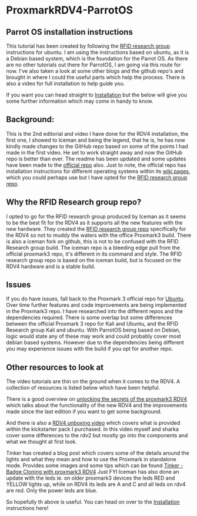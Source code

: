 # ProxmarkRDV4-ParrotOS
## Parrot OS installation instructions

This tutorial has been created by following the [RFID research group](https://rfidresearchgroup.com) instructions for ubuntu. I am using the instructions based on ubuntu, as it is a Debian based system, which is the foundation for the Parrot OS. As there are no other tutorials out there for ParrotOS, I am going via this route for now. I've also taken a look at some other blogs and the github repo's and brought in where I could the useful parts which help the process.  There is also a video for full installation to help guide you. 

If you want you can head straight to [Installation](Parrot-OS-Proxmark3-RDV4-installation.md) but the below will give you some further information which may come in handy to know.

## Background:
This is the 2nd editorial and video I have done for the RDV4 installation, the first one, I showed to Iceman and being the legend, that he is, he has now kindly made changes to the GitHub repo based on some of the points I had made in the first video. He set to work straight away and now the GitHub repo is better than ever. 
The readme has been updated and some updates have been made to the [official repo](https://github.com/Proxmark/proxmark3) also.
Just to note, the official repo has installation instructions for different operating systems within its [wiki pages](https://github.com/Proxmark/proxmark3/wiki), which you could perhaps use but I have opted for the [RFID research group repo](https://github.com/RfidResearchGroup).

## Why the RFID Research group repo?
I opted to go for the RFID research group produced by Iceman as it seems to be the best fit for the RDV4 as it supports all the new features with the new hardware.  They created the [RFID research group repo](https://github.com/RfidResearchGroup) specifically for the RDV4 so not to muddy the waters with the office Proxmark3 build. 
There is also a iceman fork on github, this is not to be confused with the RFID Research group build.
The iceman repo is a bleeding edge pull from the official proxmark3 repo, it's different in its command and style. The RFID research group repo is based on the iceman build, but is focused on the RDV4 hardware and is a stable build. 

## Issues
If you do have issues, fall back to the Proxmark 3 official repo for [Ubuntu](https://github.com/Proxmark/proxmark3/wiki/Ubuntu-Linux). Over time further features and code improvements are being implemented in the Proxmark3 repo.
I have researched into the different repos and the dependencies required. There is some overlap but some differences between the official Proxmark 3 repo for Kali and Ubuntu, and the RFID Research group Kali and ubuntu. With ParrotOS being based on Debian, logic would state any of these may work and could probably cover most debian based systems. However due to the dependencies being different you may experience issues with the build if you opt for another repo. 

## Other resources to look at
The video tutorials are thin on the ground when it comes to the RDV4. A collection of resources is listed below which have been helpful. 

There is a good overview on [unlocking the secrets of the proxmark3 RDV4](https://rfidresearchgroup.com/2018/11/21/blackalps-2018-unlocking-secrets-of-the-proxmark3-rdv4-0-christian-herrmann-and-kevin-barker/) which talks about the functionality of the new RDV4 and the improvements made since the last edition if you want to get some background. 

And there is also a [RDV4 unboxing video](https://www.youtube.com/watch?v=aqS-QsuFFTU) which covers what is provided within the kickstarter pack I purchased. In this video myself and sharka cover some differences to the rdv2 but mostly go into the components and what we thought at first look. 

Tinker has created a blog post which covers some of the details around the lights and what they mean and how to use the Proxmark in standalone mode. Provides some images and some tips which can be found [Tinker - Badge Cloning with proxmark3 RDV4](https://www.tinker.sh/badge-cloning-clone-hid-prox-with-proxmark3-rvd4/) 
Just FYI Iceman has also done an update with the leds  ie.  on older proxmark3 devices the leds RED and YELLOW lights up,  while on RDV4 its leds are A and C and all leds on rdv4 are red.  Only the power leds are blue.

So hopefully th above is useful. You can head on over to the [Installation](Parrot-OS-Proxmark3-RDV4-installation.md) instructions here!
